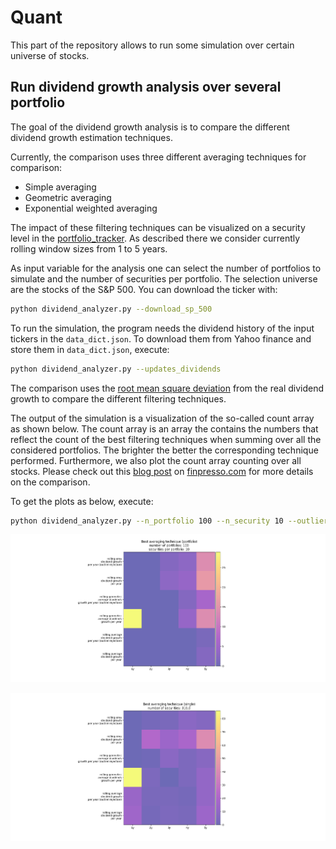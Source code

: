 # Quant
This part of the repository allows to run some simulation over certain universe of stocks.

## Run dividend growth analysis over several portfolio
The goal of the dividend growth analysis is to compare the different dividend growth estimation techniques.

Currently, the comparison uses three different averaging techniques for comparison:

* Simple averaging
* Geometric averaging
* Exponential weighted averaging

The impact of these filtering techniques can be visualized on a security level in the [portfolio_tracker](https://github.com/finspresso/finspresso/tree/master/portfolio_tracker). As described there we consider currently rolling window sizes from 1 to 5 years.

As input variable for the analysis one can select the number of portfolios to simulate and the number of securities per portfolio. The selection universe are the stocks of the S&P 500. You can download the ticker with:

```sh
python dividend_analyzer.py --download_sp_500
```

To run the simulation, the program needs the dividend history of the input tickers in the `data_dict.json`. To download them from Yahoo finance and store them in `data_dict.json`, execute:

```sh
python dividend_analyzer.py --updates_dividends
```

The comparison uses the [root mean square deviation](https://en.wikipedia.org/wiki/Root-mean-square_deviation) from the real dividend growth to compare the different filtering techniques.

The output of the simulation is a visualization of the so-called count array as shown below. The count array is an array the contains the numbers that reflect the count of the best filtering techniques when summing over all the considered portfolios. The brighter the better the corresponding technique performed. Furthermore, we also plot the count array counting over all stocks. Please check out this [blog post](https://www.finspresso.com/2022/05/27/estimate-dividend-growth-outlier-rejection/) on [finpresso.com](www.finspresso.com) for more details on the comparison.

To get the plots as below, execute:

```sh
python dividend_analyzer.py --n_portfolio 100 --n_security 10 --outlier_rejection --save_figures
```



![portfolio](images/portfolio.png)

![single](images/single.png)
